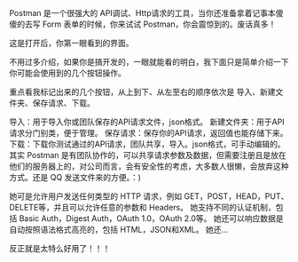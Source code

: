 Postman 是一个很强大的 API调试、Http请求的工具，当你还准备拿着记事本傻傻的去写 Form 表单的时候，你来试试 Postman，你会震惊到的。废话真多！

这是打开后，你第一眼看到的界面。

不用过多介绍，如果你是搞开发的，一眼就能看的明白，我下面只是简单介绍一下你可能会使用到的几个按钮操作。


重点看我标记出来的几个按钮，从上到下、从左至右的顺序依次是 导入、新建文件夹、保存请求、下载。

导入：用于导入你或团队保存的API请求文件，json格式。
新建文件夹：用于API请求分门别类，便于管理。
保存请求：保存你的API请求，返回值也能存储下来。
下载：下载你测试通过的API请求，团队共享，导入。json格式，可手动编辑的。
其实 Postman 是有团队协作的，可以共享请求参数及数据，但需要注册且是放在他们的服务器上的，对公司而言，会有安全性的考虑，大多数人很懒，会放弃这种方式。还是 QQ 发送文件来的方便。：)


她可是允许用户发送任何类型的 HTTP 请求，例如 GET，POST，HEAD，PUT、DELETE等，并且可以允许任意的参数和 Headers。
她支持不同的认证机制，包括 Basic Auth，Digest Auth，OAuth 1.0，OAuth 2.0等。
她还可以响应数据是自动按照语法格式高亮的，包括 HTML，JSON和XML。
她还...

反正就是太特么好用了！！！